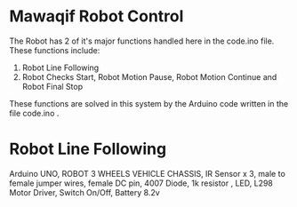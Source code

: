 # Mawaqif Robot Control

The Robot has 2 of it's major functions handled here in the code.ino file.
These functions include:
1. Robot Line Following
2. Robot Checks Start, Robot Motion Pause, Robot Motion Continue  and Robot Final Stop

These functions are solved in this system by the Arduino code written in the file code.ino .

# Robot Line Following
Arduino UNO,
ROBOT 3 WHEELS VEHICLE CHASSIS,
IR Sensor x 3,
male to female jumper wires,
female DC pin,
4007 Diode,
1k resistor ,
LED,
L298 Motor Driver,
Switch On/Off,
Battery 8.2v
